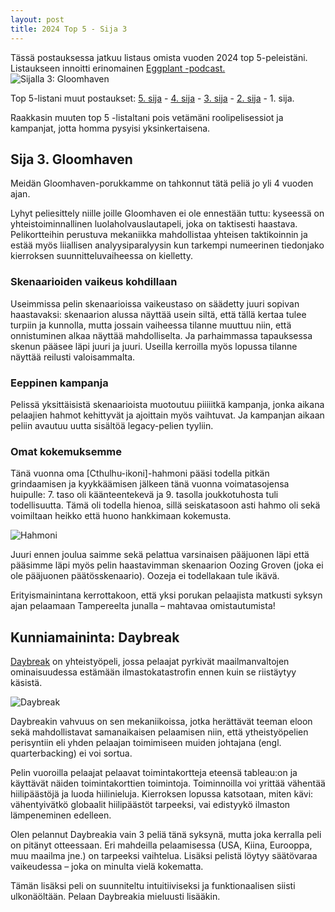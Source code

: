 ```yaml
---
layout: post
title: 2024 Top 5 - Sija 3 
---
```

Tässä postauksessa jatkuu listaus omista vuoden 2024 top 5-peleistäni. Listaukseen innoitti erinomainen [Eggplant -podcast.](https://eggplant.show/) 
![Sijalla 3: Gloomhaven](https://anttiki.github.io/images/gloomhaven1.jpg "Sijalla 3: Gloomhaven")

Top 5-listani muut postaukset: [5. sija](https://anttiki.github.io/Top-5-2024-Sija-5/) - [4. sija](https://anttiki.github.io/Top-5-2024-Sija-4/) - [3. sija](https://anttiki.github.io/Top-5-2024-Sija-3/) - [2. sija](https://anttiki.github.io/Top-5-2024-Sija-2/) - 1. sija.

Raakkasin muuten top 5 -listaltani pois vetämäni roolipelisessiot ja kampanjat, jotta homma pysyisi yksinkertaisena.

## Sija 3. Gloomhaven

Meidän Gloomhaven-porukkamme on tahkonnut tätä peliä jo yli 4 vuoden ajan. 

Lyhyt peliesittely niille joille Gloomhaven ei ole ennestään tuttu: kyseessä on yhteistoiminnallinen luolaholvauslautapeli, joka on taktisesti haastava. Pelikortteihin perustuva mekaniikka mahdollistaa yhteisen taktikoinnin ja estää myös liiallisen analyysiparalyysin kun tarkempi numeerinen tiedonjako kierroksen suunnitteluvaiheessa on kielletty. 

### Skenaarioiden vaikeus kohdillaan

Useimmissa pelin skenaarioissa vaikeustaso on säädetty juuri sopivan haastavaksi: skenaarion alussa näyttää usein siltä, että tällä kertaa tulee turpiin ja kunnolla, mutta jossain vaiheessa tilanne muuttuu niin, että onnistuminen alkaa näyttää mahdolliselta. Ja parhaimmassa tapauksessa skenun pääsee läpi juuri ja juuri. Useilla kerroilla myös lopussa tilanne näyttää reilusti valoisammalta.

### Eeppinen kampanja

Pelissä yksittäisistä skenaarioista muotoutuu piiiiitkä kampanja, jonka aikana pelaajien hahmot kehittyvät ja ajoittain myös vaihtuvat. Ja kampanjan aikaan peliin avautuu uutta sisältöä legacy-pelien tyyliin.

### Omat kokemuksemme

Tänä vuonna oma [Cthulhu-ikoni]-hahmoni pääsi todella pitkän grindaamisen ja kyykkäämisen jälkeen tänä vuonna voimatasojensa huipulle: 7. taso oli käänteentekevä ja 9. tasolla joukkotuhosta tuli todellisuutta. Tämä oli todella hienoa, sillä seiskatasoon asti hahmo oli sekä voimiltaan heikko että huono hankkimaan kokemusta. 

![Hahmoni](https://anttiki.github.io/images/gloomhaven-cthulhu.jpg "Hahmoni: [Cthulhu], nimeltään Anthrx")

Juuri ennen joulua saimme sekä pelattua varsinaisen pääjuonen läpi että pääsimme läpi myös pelin haastavimman skenaarion Oozing Groven (joka ei ole pääjuonen päätösskenaario). Oozeja ei todellakaan tule ikävä.

Erityismainintana kerrottakoon, että yksi porukan pelaajista matkusti syksyn ajan pelaamaan Tampereelta junalla – mahtavaa omistautumista!

## Kunniamaininta: Daybreak

[Daybreak](https://boardgamegeek.com/boardgame/334986/daybreak) on yhteistyöpeli, jossa pelaajat pyrkivät maailmanvaltojen ominaisuudessa estämään ilmastokatastrofin ennen kuin se riistäytyy käsistä.

![Daybreak](https://anttiki.github.io/images/daybreak.jpg "Daybreak")

Daybreakin vahvuus on sen mekaniikoissa, jotka herättävät teeman eloon sekä mahdollistavat samanaikaisen pelaamisen niin, että ytheistyöpelien perisyntiin eli yhden pelaajan toimimiseen muiden johtajana (engl. quarterbacking) ei voi sortua. 

Pelin vuoroilla pelaajat pelaavat toimintakortteja eteensä tableau:on ja käyttävät näiden toimintakorttien toimintoja. Toiminnoilla voi yrittää vähentää hiilipäästöjä ja luoda hiilinieluja. Kierroksen lopussa katsotaan, miten kävi: vähentyivätkö globaalit hiilipäästöt tarpeeksi, vai edistyykö ilmaston lämpeneminen edelleen.

Olen pelannut Daybreakia vain 3 peliä tänä syksynä, mutta joka kerralla peli on pitänyt otteessaan. Eri mahdeilla pelaamisessa (USA, Kiina, Eurooppa, muu maailma jne.) on tarpeeksi vaihtelua. Lisäksi pelistä löytyy säätövaraa vaikeudessa – joka on minulta vielä kokematta. 

Tämän lisäksi peli on suunniteltu intuitiiviseksi ja funktionaalisen siisti ulkonäöltään. Pelaan Daybreakia mieluusti lisääkin.

